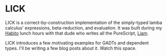 # LICK

LICK is a correct-by-construction implementation of the simply-typed lamba
calculus' expressions, beta-reduction, and evaluation. It was built during
my [Habito](https://habito.com) lunch hours with that dude who writes all
the PureScript, [Liam](https://github.com/liamgoodacre).

LICK introduces a few motivating examples for GADTs and dependent types. I'll
be writing a few blog posts about it. Watch this space.

